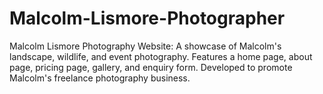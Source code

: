 # Malcolm-Lismore-Photographer
Malcolm Lismore Photography Website: A showcase of Malcolm's landscape, wildlife, and event photography. Features a home page, about page, pricing page, gallery, and enquiry form. Developed to promote Malcolm's freelance photography business.
